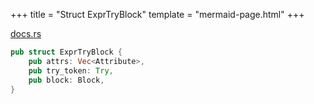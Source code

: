 +++
title = "Struct ExprTryBlock"
template = "mermaid-page.html"
+++

[docs.rs](https://docs.rs/syn/latest/syn/struct.ExprTryBlock.html)

```rust
pub struct ExprTryBlock {
    pub attrs: Vec<Attribute>,
    pub try_token: Try,
    pub block: Block,
}
```
